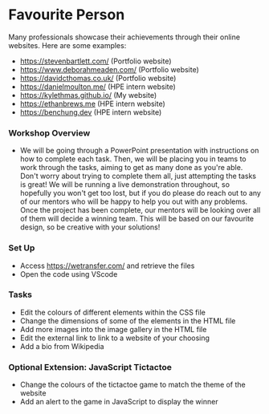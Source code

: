 # Favourite Person

Many professionals showcase their achievements through their online websites. Here are some examples:

- https://stevenbartlett.com/ (Portfolio website)
- https://www.deborahmeaden.com/ (Portfolio website)
- https://davidcthomas.co.uk/ (Portfolio website)
- https://danielmoulton.me/ (HPE intern website)
- https://kylethmas.github.io/ (My website)
- https://ethanbrews.me (HPE intern website)
- https://benchung.dev (HPE intern website)

### Workshop Overview

- We will be going through a PowerPoint presentation with instructions on how to complete each task. Then, we will be placing you in teams to work through the tasks, aiming to get as many done as you're able. Don't worry about trying to complete them all, just attempting the tasks is great! We will be running a live demonstration throughout, so hopefully you won't get too lost, but if you do please do reach out to any of our mentors who will be happy to help you out with any problems. Once the project has been complete, our mentors will be looking over all of them will decide a winning team. This will be based on our favourite design, so be creative with your solutions!

### Set Up
- Access https://wetransfer.com/ and retrieve the files
- Open the code using VScode

### Tasks
- Edit the colours of different elements within the CSS file
- Change the dimensions of some of the elements in the HTML file
- Add more images into the image gallery in the HTML file
- Edit the external link to link to a website of your choosing
- Add a bio from Wikipedia

### Optional Extension: JavaScript Tictactoe
- Change the colours of the tictactoe game to match the theme of the website
- Add an alert to the game in JavaScript to display the winner
